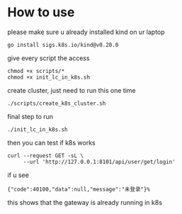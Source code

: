 # How to use
please make sure u already installed kind on ur laptop
```shell
go install sigs.k8s.io/kind@v0.20.0
```
give every script the access
```shell
chmod +x scripts/*
chmod +x init_lc_in_k8s.sh
```
create cluster, just need to run this one time
```shell
./scripts/create_k8s_cluster.sh
```
final step to run
```shell
./init_lc_in_k8s.sh
```
then you can test if k8s works
```shell
curl --request GET -sL \
     --url 'http://127.0.0.1:8101/api/user/get/login'
```
if u see
```
{"code":40100,"data":null,"message":"未登录"}%   
```
this shows that the gateway is already running in k8s